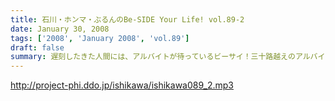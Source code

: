 ```yaml
---
title: 石川・ホンマ・ぶるんのBe-SIDE Your Life! vol.89-2
date: January 30, 2008
tags: ['2008', 'January 2008', 'vol.89']
draft: false
summary: 遅刻したきた人間には、アルバイトが待っているビーサイ！三十路越えのアルバイトの道はかなり厳しいらしいが、ぶるんさんにはなんとかしてブロードバンドへの道を切り開いてほしいものです。NAMAE
---
```


http://project-phi.ddo.jp/ishikawa/ishikawa089_2.mp3